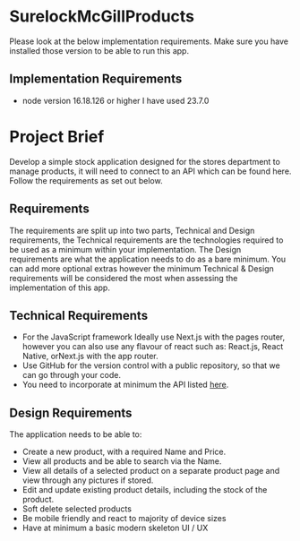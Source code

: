 # SurelockMcGillProducts

Please look at the below implementation requirements. Make sure you have installed those version to be able to run this app.

## Implementation Requirements
* node version 16.18.126 or higher I have used 23.7.0

# Project Brief
Develop a simple stock application designed for the stores department to manage products, it will need to connect to an API which can be found here. Follow the requirements as set out below.

## Requirements
The requirements are split up into two parts, Technical and Design requirements, the Technical requirements are the technologies required to be used as a minimum within your implementation. The Design requirements are what the application needs to do as a bare minimum. You can add more optional extras however the minimum Technical & Design requirements will be considered the most when assessing the implementation of this app.

## Technical Requirements
* For the JavaScript framework Ideally use Next.js with the pages router, however you can also use any flavour of react such as: React.js, React Native, orNext.js with the app router.
* Use GitHub for the version control with a public repository, so that we can go through your code.
* You need to incorporate at minimum the API listed [here](https://surelock.vercel.app/wiki).

## Design Requirements
The application needs to be able to:

* Create a new product, with a required Name and Price.
* View all products and be able to search via the Name.
* View all details of a selected product on a separate product page and view through any pictures if stored.
* Edit and update existing product details, including the stock of the product.
* Soft delete selected products
* Be mobile friendly and react to majority of device sizes
* Have at minimum a basic modern skeleton UI / UX